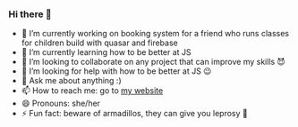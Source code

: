 ### Hi there 👋

- 🔭 I’m currently working on booking system for a friend who runs classes for children build with quasar and firebase
- 🌱 I’m currently learning how to be better at JS
- 👯 I’m looking to collaborate on any project that can improve my skills 😈
- 🤔 I’m looking for help with how to be better at JS 😉
- 💬 Ask me about anything :)
- 📫 How to reach me: go to [my website](http://juliagru.com)
- 😄 Pronouns: she/her
- ⚡ Fun fact: beware of armadillos, they can give you leprosy 🤯

<!--
**julczka/julczka** is a ✨ _special_ ✨ repository because its `README.md` (this file) appears on your GitHub profile.

Here are some ideas to get you started:


-->
